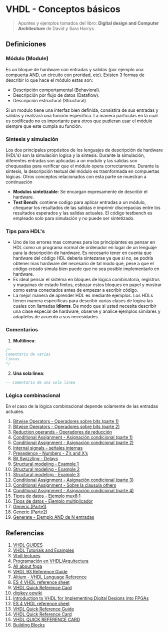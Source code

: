 # VHDL - Conceptos básicos #

> Apuntes y ejemplos tomados del libro: **Digital design and Computer Architecture** de David y Sara Harrys

## Definiciones ##

### Módulo (Module) ###
Es un bloque de hardware con entradas y salidas (por ejemplo una compuerta AND, un circuito con proridad, etc). Existen 3 formas de describir lo que hace el módulo estas son:
* Descripción comportamental (Behavioral).
* Descripción por flujo de datos (Dataflow).
* Descripción estructural (Structural).

Si un modulo tiene una interfaz bien definida, consistira de sus entradas y salidas y realizará una función específica. La manera particulas en la cual es codificado no es importante para otros que pudieran usar el módulo siempre que este cumpla su función.

### Sintesis y simulación ###

Los dos principales propósitos de los lenguajes de descripción de hardware (HDL's) son la simulación logica y la sintesis. Durante la simulación, diferentes entradas son aplicadas a un modulo y las salidas son chequeadas para verificar que el módulo opera correctamente. Durante la sintesis, la descripción textual del módulo es trasnformada en compuertas lógicas. Otros conceptos relacionados con esta parte se muestran a continuación

* **Modulos sintetizable**: Se encargan expresamente de describir el hardware.
* **Test Bench**: contiene codigo para aplicar entradas a un módulo, chequear los resultados de las salidas e imprimir discrepacias entre los resultados esperados y las salidas actuales. El código testbench es empleado solo para simulación y no puede ser sintetizado.

### Tips para HDL's ###
* Uno de los errores mas comunes para los principiantes es pensar en HDL como un programa normal de ordenador en lugar de un lenguaje para la descripción de hardware. Es necesario tener en cuenta que hardware del código HDL deberia sintezarse ya que si no, se podría obtener mas hardware del necesario de tal modo que, pese a que el código creado simula bien puede que no sea posible implementarlo en hardware. 
* Es ideal pensar el sistema en bloques de lógica combinatoria, registros y maquinas de estado finitos, esbozar estos bloques en papel y mostrar como estna conectados antes de empezar a escribir código.
* La mejor manera de aprender HDL es mediante ejemplos. Los HDLs tienen manera especificas para describir varias clases de logica las cuales con llamadas **idioms**. De modo que si usted necesita describir una clase especial de hardware, observe y analice ejemplos similares y adaptelos de acuerdo a sus necesidades.

### Comentarios ###

1. **Multilinea**:
   
```vhdl
/*
Comentario de varias
lineas
*/
```

2. **Una sola linea**:
   
```vhdl
-- Comentario de una sola linea
```

### Lógica combinacional ###
En el caso de la lógica combinacional depende solamente de las entradas actuales. 
1. [Bitwise Operators - Operadores sobre bits (parte 1)](./ejemplo1/README.md)
2. [Bitwise Operators - Operadores sobre bits (parte 2)](./ejemplo2/README.md)
3. [Reduction operands - Operadores de reducción](./ejemplo3/README.md)
4. [Conditional Assignment - Asignación condicional (parte 1)](./ejemplo4/README.md)
5. [Conditional Assignment - Asignación condicional (parte 2)](./ejemplo5/README.md)
6. [Internal signals - señales internas](./ejemplo6/README.md)
7. [Presedence - Numbers - Z’s and X’s](./ejemplo7/README.md)
8. [Bit Swizzling - Delays](./ejemplo8/README.md)
9. [Structural modeling - Example 1](./ejemplo9/README.md)
10. [Structural modeling - Example 2](./ejemplo10/README.md)
11. [Structural modeling - Example 3](./ejemplo11/README.md)
12. [Conditional Assignment - Asignación condicional (parte 3)](./ejemplo12/README.md)
13. [Conditional Assignment - Sobre la clausula others](./ejemplo13/README.md)
14. [Conditional Assignment - Asignación condicional (parte 4)](./ejemplo14/README.md)
15. [Tipos de datos - Ejemplo mux8:1](./ejemplo15/README.md)
16. [Tipos de datos - Ejemplo multiplicador](./ejemplo16/README.md)
17. [Generic (Parte1)](./ejemplo17/README.md)
18. [Generic (Parte2)](./ejemplo18/README.md)
19. [Generate - Ejemplo AND de N entradas](./ejemplo19/README.md)


## Referencias ##
1. [VHDL GUIDES](https://www.ics.uci.edu/~jmoorkan/vhdlref/)
2. [VHDL Tutorials and Examples](https://www.nandland.com/vhdl/tutorials/index.html)
3. [Vhdl lectures](http://web.engr.oregonstate.edu/~traylor/ece474/vhdl_lectures/)
4. [Programación en VHDL/Arquitectura](https://es.wikibooks.org/wiki/Programaci%C3%B3n_en_VHDL/Arquitectura)
5. [All about fpga](https://allaboutfpga.com/)
6. [VHDL 93 Reference Guide](https://www.hdlworks.com/hdl_corner/vhdl_ref/)
7. [Altium - VHDL Language Reference](http://valhalla.altium.com/Learning-Guides/TR0114%20VHDL%20Language%20Reference.pdf)
8. [ES 4 VHDL reference sheet](http://www.ece.tufts.edu/ee/201/vhdl_cheatsheet.pdf)
9. [VHDL Quick Reference Card](https://owd.tcnj.edu/~hernande/r/VHDL_QRC__01.pdf)
10. [digikey eewiki](https://www.digikey.com/eewiki/display/LOGIC/Home)
11. [Introduction to VHDL for Implementing Digital Designs into FPGAs](http://indico.ictp.it/event/a12223/session/2/contribution/2/material/0/1.pdf)
12. [ES 4 VHDL reference sheet](http://www.ece.tufts.edu/ee/201/vhdl_cheatsheet.pdf)
13. [VHDL Quick Reference Guide](https://kadionik.vvv.enseirb-matmeca.fr/SoC/vhdl/vhdl%20ref.pdf)
14. [VHDL Quick Reference Card](https://owd.tcnj.edu/~hernande/r/VHDL_QRC__01.pdf)
15. [VHDL QUICK REFERENCE CARD](https://academic.csuohio.edu/chu_p/rtl/vhdl_stuff/card_vhdl.pdf)
16. [Building Blocks](https://www.uio.no/studier/emner/matnat/fys/FYS4220/h12/documentation/vhdl_instructions.pdf)
